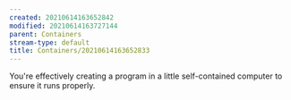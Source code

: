 ```yaml
---
created: 20210614163652842
modified: 20210614163727144
parent: Containers
stream-type: default
title: Containers/20210614163652833
---
```

You're effectively creating a program in a little self-contained computer to ensure it runs properly.
